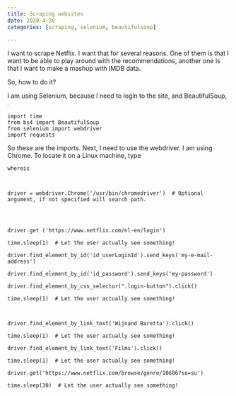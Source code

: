 ```yaml
---
title: Scraping websites
date: 2020-4-20
categories: [scraping, selenium, beautifulsoup]

---
```


I want to scrape Netflix. I want that for several reasons. One of them is that I want to be able to play around with the recommendations, another one is that I want to make a mashup with IMDB data.

So, how to do it?

I am using Selenium, because I need to login to the site, and BeautifulSoup, . 

    import time
    from bs4 import BeautifulSoup
    from selenium import webdriver
    import requests
    
 So these are the imports. Next, I need to use the webdriver. I am using Chrome. To locate it on a Linux machine, type
 

    whereis

 
    
    driver = webdriver.Chrome('/usr/bin/chromedriver')  # Optional argument, if not specified will search path.
    
      
      
    
    driver.get ('https://www.netflix.com/nl-en/login')
    
    time.sleep(1)  # Let the user actually see something!

    driver.find_element_by_id('id_userLoginId').send_keys('my-e-mail-address')
    
    driver.find_element_by_id('id_password').send_keys('my-password')
    
    driver.find_element_by_css_selector(".login-button").click()
    
    time.sleep(1)  # Let the user actually see something!
    
      
    
    driver.find_element_by_link_text('Wijnand Baretta').click()
    
    time.sleep(1)  # Let the user actually see something!
    
    driver.find_element_by_link_text('Films').click()
    
    time.sleep(1)  # Let the user actually see something!
    
    driver.get('https://www.netflix.com/browse/genre/10606?so=su')
    
    time.sleep(30)  # Let the user actually see something!

<!--stackedit_data:
eyJoaXN0b3J5IjpbLTEzNzYyNDQ4M119
-->